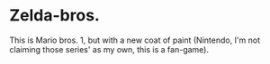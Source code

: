 # Zelda-bros.
This is Mario bros. 1, but with a new coat of paint (Nintendo, I'm not claiming those series' as my own, this is a fan-game).
